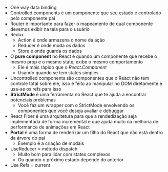 - One way data binding
- Controlled components é um componente que seu estado é controlado pelo componente pai
- Router é importante para fazer o mapeamento de qual componente devemos exibir na tela para o usuário
- Redux
	- Action é onde armazena o nome da ação
	- Reducer é onde muda os dados
	- Store é onde guarda os dados
- O **pure component** no React é quando um componente que recebe o mesmo prop e o mesmo state, exibe o mesmo comportamento
	- Ele é mais rápido que o *React.Component*
	- Usando quando se tem states simples
- Uncontrolled components são componentes que o React não tem controle total sobre ele, isso é feito ao manipular no DOM diretamente e usa-se os refs para isso
- **StrictMode** é uma ferramenta no React que te ajuda a encontrar potenciais problemas
	- Você faz um wrapper com o StrictMode envolvendo os componentes que você deseja avaliar e debuggar 
- React Fiber é uma arquitetura para que a rendedização seja implementada de forma incremental e que ajuda muito na melhoria de performance de animações em React
- **Portal** é uma forma de renderizar um filho do React que não está dentro da árvore do pai
	- Exemplo é a criação de modais
- UseReducer = método dispatch
	- Muito bom para lidar com states complexos
	- Ou quando o próximo estado depende do anterior
- Use Refs = current